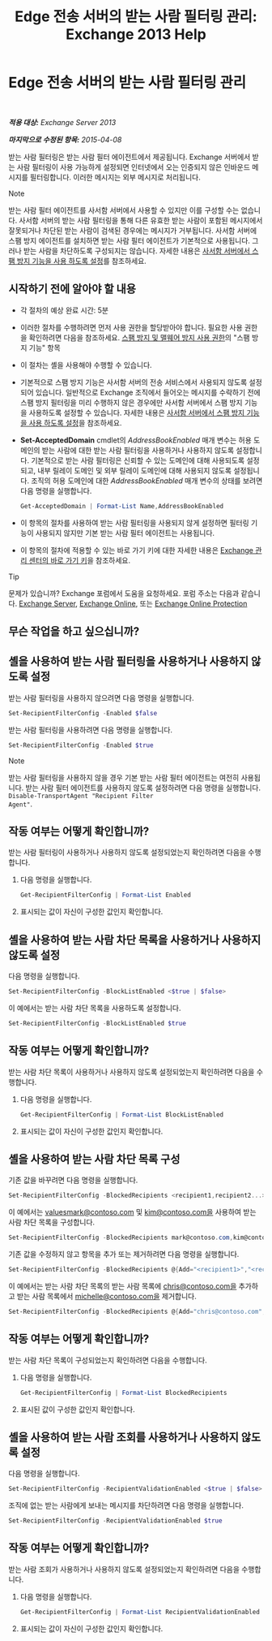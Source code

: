 ﻿---
title: 'Edge 전송 서버의 받는 사람 필터링 관리: Exchange 2013 Help'
TOCTitle: Edge 전송 서버의 받는 사람 필터링 관리
ms:assetid: f2d0041f-2872-4669-95ec-443233f4956d
ms:mtpsurl: https://technet.microsoft.com/ko-kr/library/Bb125187(v=EXCHG.150)
ms:contentKeyID: 50484524
ms.date: 05/22/2018
mtps_version: v=EXCHG.150
ms.translationtype: MT
---

# Edge 전송 서버의 받는 사람 필터링 관리

 

_**적용 대상:** Exchange Server 2013_

_**마지막으로 수정된 항목:** 2015-04-08_

받는 사람 필터링은 받는 사람 필터 에이전트에서 제공됩니다. Exchange 서버에서 받는 사람 필터링이 사용 가능하게 설정되면 인터넷에서 오는 인증되지 않은 인바운드 메시지를 필터링합니다. 이러한 메시지는 외부 메시지로 처리됩니다.


> [!NOTE]
> 받는 사람 필터 에이전트를 사서함 서버에서 사용할 수 있지만 이를 구성할 수는 없습니다. 사서함 서버의 받는 사람 필터링을 통해 다른 유효한 받는 사람이 포함된 메시지에서 잘못되거나 차단된 받는 사람이 검색된 경우에는 메시지가 거부됩니다. 사서함 서버에 스팸 방지 에이전트를 설치하면 받는 사람 필터 에이전트가 기본적으로 사용됩니다. 그러나 받는 사람을 차단하도록 구성되지는 않습니다. 자세한 내용은 <A href="enable-anti-spam-functionality-on-mailbox-servers-exchange-2013-help.md">사서함 서버에서 스팸 방지 기능을 사용 하도록 설정</A>를 참조하세요.



## 시작하기 전에 알아야 할 내용

  - 각 절차의 예상 완료 시간: 5분

  - 이러한 절차를 수행하려면 먼저 사용 권한을 할당받아야 합니다. 필요한 사용 권한을 확인하려면 다음을 참조하세요. [스팸 방지 및 맬웨어 방지 사용 권한](anti-spam-and-anti-malware-permissions-exchange-2013-help.md)의 "스팸 방지 기능" 항목

  - 이 절차는 셸을 사용해야 수행할 수 있습니다.

  - 기본적으로 스팸 방지 기능은 사서함 서버의 전송 서비스에서 사용되지 않도록 설정되어 있습니다. 일반적으로 Exchange 조직에서 들어오는 메시지를 수락하기 전에 스팸 방지 필터링을 미리 수행하지 않은 경우에만 사서함 서버에서 스팸 방지 기능을 사용하도록 설정할 수 있습니다. 자세한 내용은 [사서함 서버에서 스팸 방지 기능을 사용 하도록 설정](enable-anti-spam-functionality-on-mailbox-servers-exchange-2013-help.md)을 참조하세요.

  - **Set-AcceptedDomain** cmdlet의 *AddressBookEnabled* 매개 변수는 허용 도메인의 받는 사람에 대한 받는 사람 필터링을 사용하거나 사용하지 않도록 설정합니다. 기본적으로 받는 사람 필터링은 신뢰할 수 있는 도메인에 대해 사용되도록 설정되고, 내부 릴레이 도메인 및 외부 릴레이 도메인에 대해 사용되지 않도록 설정됩니다. 조직의 허용 도메인에 대한 *AddressBookEnabled* 매개 변수의 상태를 보려면 다음 명령을 실행합니다.
    
    ```powershell
    Get-AcceptedDomain | Format-List Name,AddressBookEnabled
    ```

  - 이 항목의 절차를 사용하여 받는 사람 필터링을 사용되지 않게 설정하면 필터링 기능이 사용되지 않지만 기본 받는 사람 필터 에이전트는 사용됩니다.

  - 이 항목의 절차에 적용할 수 있는 바로 가기 키에 대한 자세한 내용은 [Exchange 관리 센터의 바로 가기 키](keyboard-shortcuts-in-the-exchange-admin-center-exchange-online-protection-help.md)을 참조하세요.


> [!TIP]
> 문제가 있습니까? Exchange 포럼에서 도움을 요청하세요. 포럼 주소는 다음과 같습니다. <A href="https://go.microsoft.com/fwlink/p/?linkid=60612">Exchange Server</A>, <A href="https://go.microsoft.com/fwlink/p/?linkid=267542">Exchange Online</A>, 또는 <A href="https://go.microsoft.com/fwlink/p/?linkid=285351">Exchange Online Protection</A>



## 무슨 작업을 하고 싶으십니까?

## 셸을 사용하여 받는 사람 필터링을 사용하거나 사용하지 않도록 설정

받는 사람 필터링을 사용하지 않으려면 다음 명령을 실행합니다.

```powershell
Set-RecipientFilterConfig -Enabled $false
```

받는 사람 필터링을 사용하려면 다음 명령을 실행합니다.

```powershell
Set-RecipientFilterConfig -Enabled $true
```


> [!NOTE]
> 받는 사람 필터링을 사용하지 않을 경우 기본 받는 사람 필터 에이전트는 여전히 사용됩니다. 받는 사람 필터 에이전트를 사용하지 않도록 설정하려면 다음 명령을 실행합니다. <CODE>Disable-TransportAgent "Recipient Filter Agent"</CODE>.



## 작동 여부는 어떻게 확인합니까?

받는 사람 필터링이 사용하거나 사용하지 않도록 설정되었는지 확인하려면 다음을 수행합니다.

1.  다음 명령을 실행합니다.
    
    ```powershell
    Get-RecipientFilterConfig | Format-List Enabled
    ```

2.  표시되는 값이 자신이 구성한 값인지 확인합니다.

## 셸을 사용하여 받는 사람 차단 목록을 사용하거나 사용하지 않도록 설정

다음 명령을 실행합니다.

```powershell
Set-RecipientFilterConfig -BlockListEnabled <$true | $false>
```

이 예에서는 받는 사람 차단 목록을 사용하도록 설정합니다.

```powershell
Set-RecipientFilterConfig -BlockListEnabled $true
```

## 작동 여부는 어떻게 확인합니까?

받는 사람 차단 목록이 사용하거나 사용하지 않도록 설정되었는지 확인하려면 다음을 수행합니다.

1.  다음 명령을 실행합니다.
    
    ```powershell
    Get-RecipientFilterConfig | Format-List BlockListEnabled
    ```

2.  표시되는 값이 자신이 구성한 값인지 확인합니다.

## 셸을 사용하여 받는 사람 차단 목록 구성

기존 값을 바꾸려면 다음 명령을 실행합니다.

```powershell
Set-RecipientFilterConfig -BlockedRecipients <recipient1,recipient2...>
```

이 예에서는 valuesmark@contoso.com 및 kim@contoso.com을 사용하여 받는 사람 차단 목록을 구성합니다.

```powershell
Set-RecipientFilterConfig -BlockedRecipients mark@contoso.com,kim@contoso.com
```

기존 값을 수정하지 않고 항목을 추가 또는 제거하려면 다음 명령을 실행합니다.

```powershell
Set-RecipientFilterConfig -BlockedRecipients @{Add="<recipient1>","<recipient2>"...; Remove="<recipient1>","<recipient2>"...}
```

이 예에서는 받는 사람 차단 목록의 받는 사람 목록에 chris@contoso.com을 추가하고 받는 사람 목록에서 michelle@contoso.com을 제거합니다.

```powershell
Set-RecipientFilterConfig -BlockedRecipients @{Add="chris@contoso.com"; Remove="michelle@contoso.com"}
```

## 작동 여부는 어떻게 확인합니까?

받는 사람 차단 목록이 구성되었는지 확인하려면 다음을 수행합니다.

1.  다음 명령을 실행합니다.
    
    ```powershell
    Get-RecipientFilterConfig | Format-List BlockedRecipients
    ```

2.  표시된 값이 구성한 값인지 확인합니다.

## 셸을 사용하여 받는 사람 조회를 사용하거나 사용하지 않도록 설정

다음 명령을 실행합니다.

```powershell
Set-RecipientFilterConfig -RecipientValidationEnabled <$true | $false>
```

조직에 없는 받는 사람에게 보내는 메시지를 차단하려면 다음 명령을 실행합니다.

```powershell
Set-RecipientFilterConfig -RecipientValidationEnabled $true
```

## 작동 여부는 어떻게 확인합니까?

받는 사람 조회가 사용하거나 사용하지 않도록 설정되었는지 확인하려면 다음을 수행합니다.

1.  다음 명령을 실행합니다.
    
    ```powershell
    Get-RecipientFilterConfig | Format-List RecipientValidationEnabled
    ```

2.  표시되는 값이 자신이 구성한 값인지 확인합니다.

